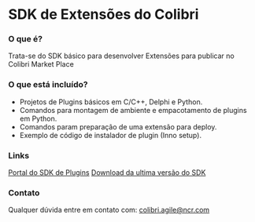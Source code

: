 # SDK de Extensões do Colibri #

### O que é? ###

Trata-se do SDK básico para desenvolver Extensões para publicar no Colibri Market Place

### O que está incluído? ###

* Projetos de Plugins básicos em C/C++, Delphi e Python.
* Comandos para montagem de ambiente e empacotamento de plugins em Python.
* Comandos param preparação de uma extensão para deploy.
* Exemplo de código de instalador de plugin (Inno setup).

### Links ###

[Portal do SDK de Plugins](http://wiki.ncrcolibri.com.br/display/plugin)
[Download da ultima versão do SDK](https://github.com/ColibriAgile/sdk/archive/master.zip)

### Contato ###

Qualquer dúvida entre em contato com: colibri.agile@ncr.com
